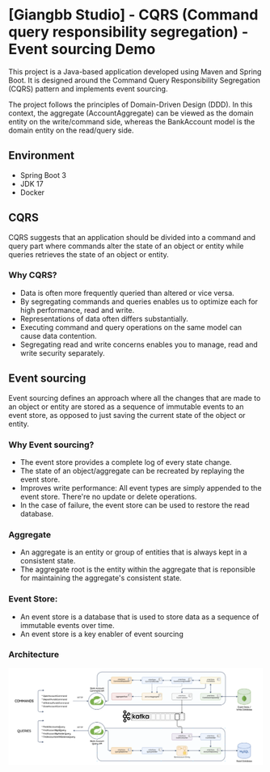 # [Giangbb Studio] - CQRS (Command query responsibility segregation) - Event sourcing Demo

This project is a Java-based application developed using Maven and Spring Boot. It is designed around the Command Query Responsibility Segregation (CQRS) pattern and implements event sourcing.

The project follows the principles of Domain-Driven Design (DDD). In this context, the aggregate (AccountAggregate) can be viewed as the domain entity on the write/command side, whereas the BankAccount model is the domain entity on the read/query side.


## Environment
* Spring Boot 3
* JDK 17
* Docker


## CQRS 
CQRS suggests that an application should be divided into a command and query part where commands alter the state of an object or entity while queries retrieves the state of an object or entity.

### Why CQRS?
- Data is often more frequently queried than altered or vice versa.
- By segregating commands and queries enables us to optimize each for high performance, read and write.
- Representations of data often differs substantially.
- Executing command and query operations on the same model can cause data contention.
- Segregating read and write concerns enables you to manage, read and write security separately.


## Event sourcing
Event sourcing defines an approach where all the changes that are made to an object or entity are stored as a sequence of immutable events to an event store, as opposed to just saving the current state of the object or entity.


### Why Event sourcing?
- The event store provides a complete log of every state change.
- The state of an object/aggregate can be recreated by replaying the event store.
- Improves write performance: All event types are simply appended to the event store. There're no update or delete operations.
- In the case of failure, the event store can be used to restore the read database.


### Aggregate
- An aggregate is an entity or group of entities that is always kept in a consistent state.
- The aggregate root is the entity within the aggregate that is reponsible for maintaining the aggregate's consistent state.


### Event Store:
- An event store is a database that is used to store data as a sequence of immutable events over time.
- An event store is a key enabler of event sourcing



### Architecture
![Architecture Diagram](./docs/Architecture-Overview.png)

